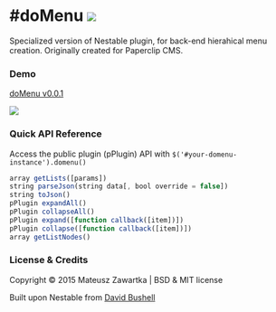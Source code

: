 #doMenu
![](https://raw.githubusercontent.com/mechanicious/domenu/master/homepage/img/thumbnail-top.png)
========

Specialized version of Nestable plugin, for back-end hierahical menu creation.
Originally created for Paperclip CMS.

### Demo
[doMenu v0.0.1](http://mechanicious.github.io/domenu/)

![](https://github.com/mechanicious/domenu/blob/gh-pages/domenu-0.0.1-gif.gif?raw=true)
### Quick API Reference
Access the public plugin (pPlugin) API with `$('#your-domenu-instance').domenu()`
```js
array getLists([params])
string parseJson(string data[, bool override = false])
string toJson()
pPlugin expandAll()
pPlugin collapseAll()
pPlugin expand([function callback([item])])
pPlugin collapse([function callback([item])])
array getListNodes()
```
### License & Credits 
Copyright © 2015 Mateusz Zawartka | BSD & MIT license

Built upon Nestable from [David Bushell](http://dbushell.com/)
